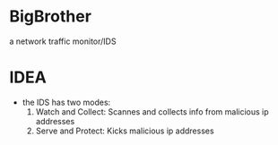 # BigBrother
a network traffic monitor/IDS
# IDEA  
- the IDS has two modes:
    1. Watch and Collect: Scannes and collects info from malicious ip addresses
    2. Serve and Protect: Kicks malicious ip addresses  
